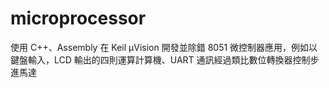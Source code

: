 # microprocessor
使用 C++、Assembly 在 Keil µVision 開發並除錯 8051 微控制器應用，例如以鍵盤輸入，LCD 輸出的四則運算計算機、UART 通訊經過類比數位轉換器控制步進馬達

